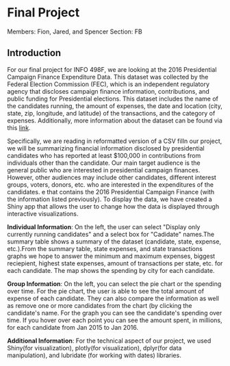 
# **Final Project**
Members: Fion, Jared, and Spencer
Section: FB

## **Introduction** 

For our final project for INFO 498F, we are looking at the 2016 Presidential Campaign Finance Expenditure Data. This dataset was collected by the Federal Election Commission (FEC), which is an independent regulatory agency that discloses campaign finance information, contributions, and public funding for Presidential elections. This dataset includes the name of the candidates running, the amount of expenses, the date and location (city, state, zip, longitude, and latitude) of the transactions, and the category of expenses. Additionally, more information about the dataset can be found via this [link](http://www.fec.gov/disclosurep/pnational.do).


Specifically, we are reading in reformatted version of a CSV filIn our project, we will be summarizing financial information disclosed by presidential candidates who has reported at least $100,000 in contributions from individuals other than the candidate. Our main target audience is the general public who are interested in presidential campaign finances. However, other audiences may include other candidates, different interest groups, voters, donors, etc. who are interested in the expenditures of the candidates. e that contains the 2016 Presidential Campaign Finance (with the information listed previously). To display the data, we have created a Shiny app that allows the user to change how the data is displayed through interactive visualizations. 


**Individual Information**: On the left, the user can select "Display only currently running candidates" and a select box for "Cadidate" names.The summary table shows a summary of the dataset (candidate, state, expense, etc.).From the summary table, state expenses, and state transactions graphs we hope to answer the minimum and maximum expenses, biggest reciepient, highest state expenses, amount of transactions per state, etc. for each candidate. The map shows the spending by city for each candidate. 
 

**Group Information**: On the left, you can select the pie chart or the spending over time. For the pie chart, the user is able to see the total amount of expense of each candidate. They can also compare the information as well as remove one or more candidates from the chart (by clicking the candidate's name. For the graph you can see the candidate's spending over time. If you hover over each point you can see the amount spent, in millions, for each candidate from Jan 2015 to Jan 2016. 


**Additional Information**: For the technical aspect of our project, we used Shiny(for visualization), plotly(for visualization), dplyr(for data manipulation), and lubridate (for working with dates) libraries.


